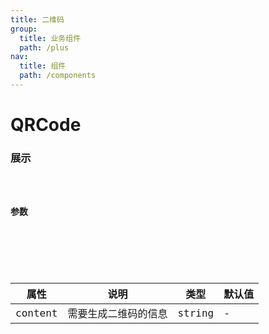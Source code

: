 ```yaml
---
title: 二维码
group: 
  title: 业务组件
  path: /plus
nav:
  title: 组件
  path: /components
---
```


# QRCode
### 展示

<code src="./demos/demo.tsx" />

### 参数

<API />

###
| 属性 | 说明 | 类型 | 默认值 |
| --- | --- | --- | --- |
| content | 需要生成二维码的信息 | string | - |
